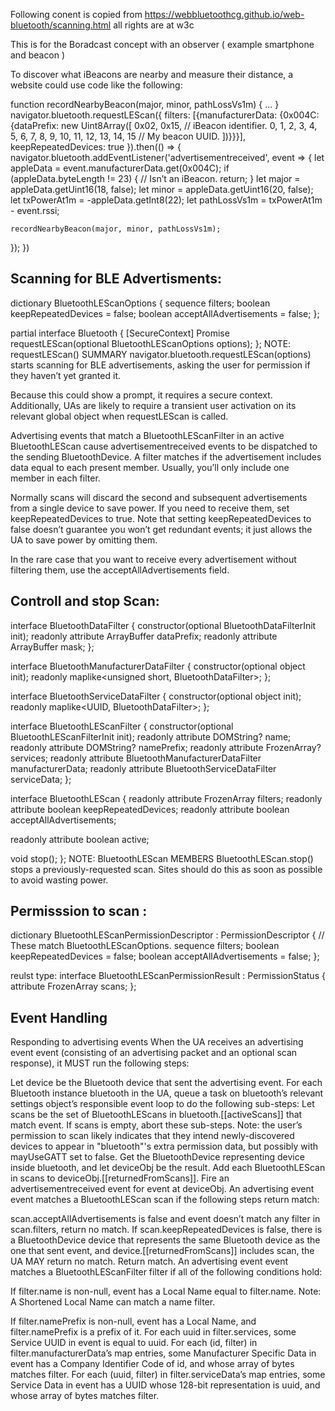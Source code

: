 Following conent is copied from https://webbluetoothcg.github.io/web-bluetooth/scanning.html
all rights are at w3c

This is for the Boradcast concept with an observer ( example smartphone and beacon )

To discover what iBeacons are nearby and measure their distance, a website could use code like the following:

function recordNearbyBeacon(major, minor, pathLossVs1m) { ... }
navigator.bluetooth.requestLEScan({
  filters: [{manufacturerData: {0x004C: {dataPrefix: new Uint8Array([
    0x02, 0x15, // iBeacon identifier.
    0, 1, 2, 3, 4, 5, 6, 7, 8, 9, 10, 11, 12, 13, 14, 15  // My beacon UUID.
  ])}}}],
  keepRepeatedDevices: true
}).then(() => {
  navigator.bluetooth.addEventListener('advertisementreceived', event => {
    let appleData = event.manufacturerData.get(0x004C);
    if (appleData.byteLength != 23) {
      // Isn’t an iBeacon.
      return;
    }
    let major = appleData.getUint16(18, false);
    let minor = appleData.getUint16(20, false);
    let txPowerAt1m = -appleData.getInt8(22);
    let pathLossVs1m = txPowerAt1m - event.rssi;

    recordNearbyBeacon(major, minor, pathLossVs1m);
  });
})

## Scanning for BLE Advertisments:

dictionary BluetoothLEScanOptions {
  sequence<BluetoothLEScanFilterInit> filters;
  boolean keepRepeatedDevices = false;
  boolean acceptAllAdvertisements = false;
};

partial interface Bluetooth {
  [SecureContext]
  Promise<BluetoothLEScan> requestLEScan(optional BluetoothLEScanOptions options);
};
NOTE: requestLEScan() SUMMARY
navigator.bluetooth.requestLEScan(options) starts scanning for BLE advertisements, asking the user for permission if they haven’t yet granted it.

Because this could show a prompt, it requires a secure context. Additionally, UAs are likely to require a transient user activation on its relevant global object when requestLEScan is called.

Advertising events that match a BluetoothLEScanFilter in an active BluetoothLEScan cause advertisementreceived events to be dispatched to the sending BluetoothDevice. A filter matches if the advertisement includes data equal to each present member. Usually, you’ll only include one member in each filter.

Normally scans will discard the second and subsequent advertisements from a single device to save power. If you need to receive them, set keepRepeatedDevices to true. Note that setting keepRepeatedDevices to false doesn’t guarantee you won’t get redundant events; it just allows the UA to save power by omitting them.

In the rare case that you want to receive every advertisement without filtering them, use the acceptAllAdvertisements field.

## Controll and stop Scan:

interface BluetoothDataFilter {
  constructor(optional BluetoothDataFilterInit init);
  readonly attribute ArrayBuffer dataPrefix;
  readonly attribute ArrayBuffer mask;
};

interface BluetoothManufacturerDataFilter {
  constructor(optional object init);
  readonly maplike<unsigned short, BluetoothDataFilter>;
};

interface BluetoothServiceDataFilter {
  constructor(optional object init);
  readonly maplike<UUID, BluetoothDataFilter>;
};

interface BluetoothLEScanFilter {
  constructor(optional BluetoothLEScanFilterInit init);
  readonly attribute DOMString? name;
  readonly attribute DOMString? namePrefix;
  readonly attribute FrozenArray<UUID>? services;
  readonly attribute BluetoothManufacturerDataFilter manufacturerData;
  readonly attribute BluetoothServiceDataFilter serviceData;
};

interface BluetoothLEScan {
  readonly attribute FrozenArray<BluetoothLEScanFilter> filters;
  readonly attribute boolean keepRepeatedDevices;
  readonly attribute boolean acceptAllAdvertisements;

  readonly attribute boolean active;

  void stop();
};
NOTE: BluetoothLEScan MEMBERS
BluetoothLEScan.stop() stops a previously-requested scan. Sites should do this as soon as possible to avoid wasting power.

## Permisssion to scan :
dictionary BluetoothLEScanPermissionDescriptor : PermissionDescriptor {
  // These match BluetoothLEScanOptions.
  sequence<BluetoothLEScanFilterInit> filters;
  boolean keepRepeatedDevices = false;
  boolean acceptAllAdvertisements = false;
};

reulst type:
interface BluetoothLEScanPermissionResult : PermissionStatus {
  attribute FrozenArray<BluetoothLEScan> scans;
};

## Event Handling

Responding to advertising events
When the UA receives an advertising event event (consisting of an advertising packet and an optional scan response), it MUST run the following steps:

Let device be the Bluetooth device that sent the advertising event.
For each Bluetooth instance bluetooth in the UA, queue a task on bluetooth’s relevant settings object’s responsible event loop to do the following sub-steps:
Let scans be the set of BluetoothLEScans in bluetooth.[[activeScans]] that match event.
If scans is empty, abort these sub-steps.
Note: the user’s permission to scan likely indicates that they intend newly-discovered devices to appear in "bluetooth"'s extra permission data, but possibly with mayUseGATT set to false.
Get the BluetoothDevice representing device inside bluetooth, and let deviceObj be the result.
Add each BluetoothLEScan in scans to deviceObj.[[returnedFromScans]].
Fire an advertisementreceived event for event at deviceObj.
An advertising event event matches a BluetoothLEScan scan if the following steps return match:

scan.acceptAllAdvertisements is false and event doesn’t match any filter in scan.filters, return no match.
If scan.keepRepeatedDevices is false, there is a BluetoothDevice device that represents the same Bluetooth device as the one that sent event, and device.[[returnedFromScans]] includes scan, the UA MAY return no match.
Return match.
An advertising event event matches a BluetoothLEScanFilter filter if all of the following conditions hold:

If filter.name is non-null, event has a Local Name equal to filter.name.
Note: A Shortened Local Name can match a name filter.

If filter.namePrefix is non-null, event has a Local Name, and filter.namePrefix is a prefix of it.
For each uuid in filter.services, some Service UUID in event is equal to uuid.
For each (id, filter) in filter.manufacturerData’s map entries, some Manufacturer Specific Data in event has a Company Identifier Code of id, and whose array of bytes matches filter.
For each (uuid, filter) in filter.serviceData’s map entries, some Service Data in event has a UUID whose 128-bit representation is uuid, and whose array of bytes matches filter.
